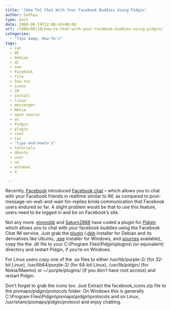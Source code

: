 ```yaml
---
title: '[How To] Chat With Your Facebook Buddies Using Pidgin'
author: Sathya
type: post
date: 2008-06-19T12:08:43+00:00
url: /2008/06/19/how-to-chat-with-your-facebook-buddies-using-pidgin/
categories:
  - "Tips &amp; How-To's"
tags:
  - cat
  - DE
  - Debian
  - dl
  - exe
  - Facebook
  - file
  - how-tos
  - icons
  - IM
  - install
  - linux
  - messenger
  - Nokia
  - open source
  - os
  - Pidgin
  - plugin
  - root
  - tar
  - "tips-and-howto's"
  - tutorials
  - Ubuntu
  - user
  - ux
  - windows
  - X

---
```

Recently, [Facebook][1] introduced [Facebook chat][2] &#8211; which allows you to chat with your Facebook friends in realtime similar to IM, as compared to post-message-on-wall-and-wait-for-replies kinda communication that Facebook users endured so far. A slight problem would be that to use this feature, users need to be logged in and be on Facebook&#8217;s site.

Not any more. [eionrobb][3] and [Saturn2888][4] have coded a plugin for [Pidgin][5] which allows you to chat with your facebook buddies using the Facebook Chat IM service. Just grab the [plugin][6] [][6](.[deb][7] installer for Debian and its derivatives like Ubuntu, [.exe][8] installer for Windows, and [sources][6] available), copy the the .dll file to your C:\Program Files\Pidgin\plugins\ (or equivalent) directory and restart Pidgin, if you&#8217;re on Windows.

For Linux users copy one of the .so files to either /usr/lib/purple-2/ (for 32-bit Linux), /usr/lib64/purple-2/ (for 64-bit Linux), /usr/lib/pidgin/ (for Nokia/Maemo) or ~/.purple/plugins/ (if you don&#8217;t have root access) and restart Pidgin.

Don&#8217;t forget to grab the icons too. Just Extract the facebook_icons.zip file to the pixmaps/pidgin/protocols folder. On Windows this is generally C:\Program Files\Pidgin\pixmaps\pidgin\protocols and on Linux, /usr/share/pixmaps/pidgin/protocol and enjoy chatting.

 [1]: https://facebook.com
 [2]: https://blog.facebook.com/blog.php?post=12811122130
 [3]: https://code.google.com/u/eionrobb/
 [4]: https://code.google.com/u/Saturn2888/
 [5]: https://www.pidgin.im/
 [6]: https://code.google.com/p/pidgin-facebookchat/
 [7]: https://pidgin-facebookchat.googlecode.com/files/pidgin-facebookchat-1.16.deb
 [8]: https://pidgin-facebookchat.googlecode.com/files/pidgin-facebookchat-1.16.exe
